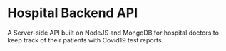# Hospital Backend API
A Server-side API built on NodeJS and MongoDB for hospital doctors to keep track of their patients with Covid19 test reports.
